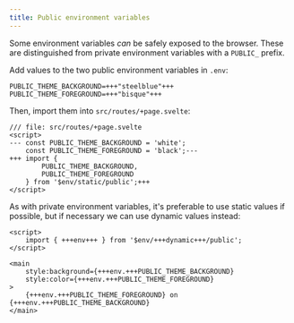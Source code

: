 ```yaml
---
title: Public environment variables
---
```


Some environment variables _can_ be safely exposed to the browser. These are distinguished from private environment variables with a `PUBLIC_` prefix.

Add values to the two public environment variables in `.env`:

```env
PUBLIC_THEME_BACKGROUND=+++"steelblue"+++
PUBLIC_THEME_FOREGROUND=+++"bisque"+++
```

Then, import them into `src/routes/+page.svelte`:

```svelte
/// file: src/routes/+page.svelte
<script>
---	const PUBLIC_THEME_BACKGROUND = 'white';
	const PUBLIC_THEME_FOREGROUND = 'black';---
+++	import {
		PUBLIC_THEME_BACKGROUND,
		PUBLIC_THEME_FOREGROUND
	} from '$env/static/public';+++
</script>
```

As with private environment variables, it's preferable to use static values if possible, but if necessary we can use dynamic values instead:

```svelte
<script>
	import { +++env+++ } from '$env/+++dynamic+++/public';
</script>

<main
	style:background={+++env.+++PUBLIC_THEME_BACKGROUND}
	style:color={+++env.+++PUBLIC_THEME_FOREGROUND}
>
	{+++env.+++PUBLIC_THEME_FOREGROUND} on {+++env.+++PUBLIC_THEME_BACKGROUND}
</main>
```

